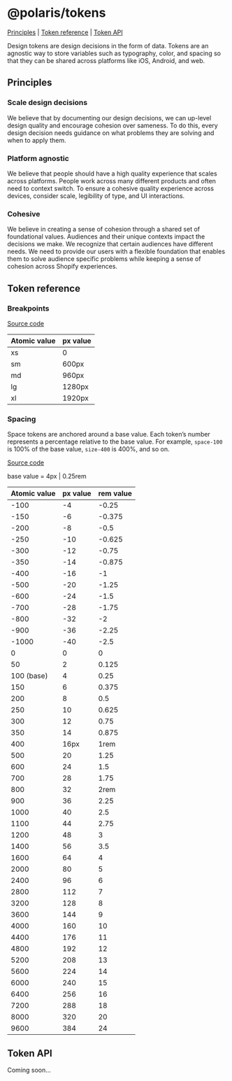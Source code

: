 # @polaris/tokens

[Principles](#principles) | [Token reference](#token-reference) | [Token API](#token-api)

Design tokens are design decisions in the form of data. Tokens are an agnostic way to store variables such as typography, color, and spacing so that they can be shared across platforms like iOS, Android, and web.

## Principles

### Scale design decisions

We believe that by documenting our design decisions, we can up-level design quality and encourage cohesion over sameness. To do this, every design decision needs guidance on what problems they are solving and when to apply them.

### Platform agnostic

We believe that people should have a high quality experience that scales across platforms. People work across many different products and often need to context switch. To ensure a cohesive quality experience across devices, consider scale, legibility of type, and UI interactions.

### Cohesive

We believe in creating a sense of cohesion through a shared set of foundational values. Audiences and their unique contexts impact the decisions we make. We recognize that certain audiences have different needs. We need to provide our users with a flexible foundation that enables them to solve audience specific problems while keeping a sense of cohesion across Shopify experiences.

## Token reference

### Breakpoints

[Source code](/src/breakpoints.ts)

| Atomic value | px value |
| ------------ | -------- |
| xs           | 0        |
| sm           | 600px    |
| md           | 960px    |
| lg           | 1280px   |
| xl           | 1920px   |

### Spacing

Space tokens are anchored around a base value. Each token’s number represents a percentage relative to the base value. For example, `space-100` is 100% of the base value, `size-400` is 400%, and so on.

[Source code](/src/spacing.ts)

base value = 4px | 0.25rem

| Atomic value | px value | rem value |
| ------------ | -------- | --------- |
| \-100        | \-4      | \-0.25    |
| \-150        | \-6      | \-0.375   |
| \-200        | \-8      | \-0.5     |
| \-250        | \-10     | \-0.625   |
| \-300        | \-12     | \-0.75    |
| \-350        | \-14     | \-0.875   |
| \-400        | \-16     | \-1       |
| \-500        | \-20     | \-1.25    |
| \-600        | \-24     | \-1.5     |
| \-700        | \-28     | \-1.75    |
| \-800        | \-32     | \-2       |
| \-900        | \-36     | \-2.25    |
| \-1000       | \-40     | \-2.5     |
| 0            | 0        | 0         |
| 50           | 2        | 0.125     |
| 100 (base)   | 4        | 0.25      |
| 150          | 6        | 0.375     |
| 200          | 8        | 0.5       |
| 250          | 10       | 0.625     |
| 300          | 12       | 0.75      |
| 350          | 14       | 0.875     |
| 400          | 16px     | 1rem      |
| 500          | 20       | 1.25      |
| 600          | 24       | 1.5       |
| 700          | 28       | 1.75      |
| 800          | 32       | 2rem      |
| 900          | 36       | 2.25      |
| 1000         | 40       | 2.5       |
| 1100         | 44       | 2.75      |
| 1200         | 48       | 3         |
| 1400         | 56       | 3.5       |
| 1600         | 64       | 4         |
| 2000         | 80       | 5         |
| 2400         | 96       | 6         |
| 2800         | 112      | 7         |
| 3200         | 128      | 8         |
| 3600         | 144      | 9         |
| 4000         | 160      | 10        |
| 4400         | 176      | 11        |
| 4800         | 192      | 12        |
| 5200         | 208      | 13        |
| 5600         | 224      | 14        |
| 6000         | 240      | 15        |
| 6400         | 256      | 16        |
| 7200         | 288      | 18        |
| 8000         | 320      | 20        |
| 9600         | 384      | 24        |

## Token API

Coming soon...
